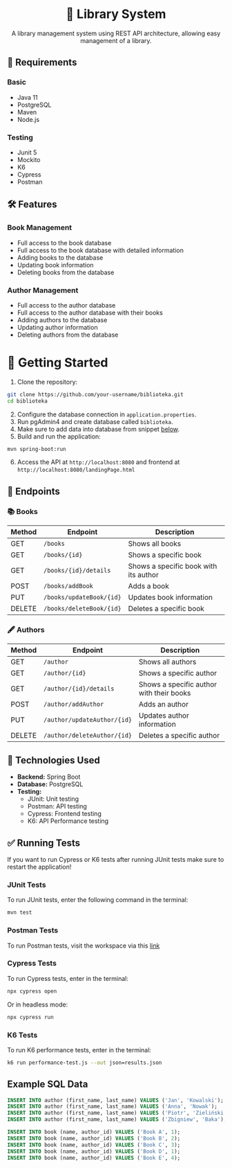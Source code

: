 # <div align="center">📖 Library System</div>

<div align="center">A library management system using REST API architecture, allowing easy management of a library.</div>

## 🗿 Requirements

### Basic

- Java 11
- PostgreSQL
- Maven
- Node.js

### Testing

- Junit 5
- Mockito
- K6
- Cypress
- Postman

## 🛠️ Features

### Book Management

- Full access to the book database
- Full access to the book database with detailed information
- Adding books to the database
- Updating book information
- Deleting books from the database

### Author Management

- Full access to the author database
- Full access to the author database with their books
- Adding authors to the database
- Updating author information
- Deleting authors from the database

# 🚀 Getting Started

1. Clone the repository:

```bash
git clone https://github.com/your-username/biblioteka.git
cd biblioteka
```

2. Configure the database connection in `application.properties`.
3. Run pgAdmin4 and create database called `biblioteka`.
4. Make sure to add data into database from snippet [below](#example-sql-data).
5. Build and run the application:

```bash
mvn spring-boot:run
```

6. Access the API at `http://localhost:8080` and frontend at `http://localhost:8080/landingPage.html`

## 📡 Endpoints

### 📚 Books

| Method | Endpoint                 | Description                           |
| ------ | ------------------------ | ------------------------------------- |
| GET    | `/books`                 | Shows all books                       |
| GET    | `/books/{id}`            | Shows a specific book                 |
| GET    | `/books/{id}/details`    | Shows a specific book with its author |
| POST   | `/books/addBook`         | Adds a book                           |
| PUT    | `/books/updateBook/{id}` | Updates book information              |
| DELETE | `/books/deleteBook/{id}` | Deletes a specific book               |

### 🖋️ Authors

| Method | Endpoint                    | Description                              |
| ------ | --------------------------- | ---------------------------------------- |
| GET    | `/author`                   | Shows all authors                        |
| GET    | `/author/{id}`              | Shows a specific author                  |
| GET    | `/author/{id}/details`      | Shows a specific author with their books |
| POST   | `/author/addAuthor`         | Adds an author                           |
| PUT    | `/author/updateAuthor/{id}` | Updates author information               |
| DELETE | `/author/deleteAuthor/{id}` | Deletes a specific author                |

## 🧪 Technologies Used

- **Backend:** Spring Boot
- **Database:** PostgreSQL
- **Testing:**
  - JUnit: Unit testing
  - Postman: API testing
  - Cypress: Frontend testing
  - K6: API Performance testing

## ✅ Running Tests

If you want to run Cypress or K6 tests after running JUnit tests make sure to restart the application!

### JUnit Tests

To run JUnit tests, enter the following command in the terminal:

```bash
mvn test
```

### Postman Tests

To run Postman tests, visit the workspace via this [link](https://www.postman.com/kk0000-9147/biblioteka-workspace/collection/9ruf0ph/biblioteka?action=share&creator=39909708)

### Cypress Tests

To run Cypress tests, enter in the terminal:

```bash
npx cypress open
```

Or in headless mode:

```bash
npx cypress run
```

### K6 Tests

To run K6 performance tests, enter in the terminal:

```bash
k6 run performance-test.js --out json=results.json
```

## Example SQL Data

```sql
INSERT INTO author (first_name, last_name) VALUES ('Jan', 'Kowalski');
INSERT INTO author (first_name, last_name) VALUES ('Anna', 'Nowak');
INSERT INTO author (first_name, last_name) VALUES ('Piotr', 'Zieliński');
INSERT INTO author (first_name, last_name) VALUES ('Zbigniew', 'Baka');

INSERT INTO book (name, author_id) VALUES ('Book A', 1);
INSERT INTO book (name, author_id) VALUES ('Book B', 2);
INSERT INTO book (name, author_id) VALUES ('Book C', 3);
INSERT INTO book (name, author_id) VALUES ('Book D', 1);
INSERT INTO book (name, author_id) VALUES ('Book E', 4);
```
